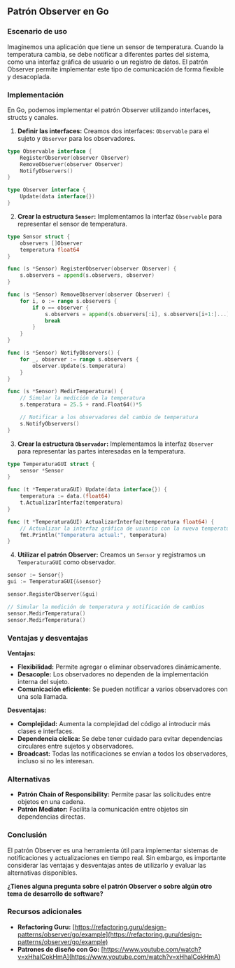 ## Patrón Observer en Go

### Escenario de uso

Imaginemos una aplicación que tiene un sensor de temperatura. Cuando la temperatura cambia, se debe notificar a diferentes partes del sistema, como una interfaz gráfica de usuario o un registro de datos. El patrón Observer permite implementar este tipo de comunicación de forma flexible y desacoplada.

### Implementación

En Go, podemos implementar el patrón Observer utilizando interfaces, structs y canales.

1. **Definir las interfaces:** Creamos dos interfaces: `Observable` para el sujeto y `Observer` para los observadores.

```go
type Observable interface {
    RegisterObserver(observer Observer)
    RemoveObserver(observer Observer)
    NotifyObservers()
}

type Observer interface {
    Update(data interface{})
}
```

2. **Crear la estructura `Sensor`:** Implementamos la interfaz `Observable` para representar el sensor de temperatura.

```go
type Sensor struct {
    observers []Observer
    temperatura float64
}

func (s *Sensor) RegisterObserver(observer Observer) {
    s.observers = append(s.observers, observer)
}

func (s *Sensor) RemoveObserver(observer Observer) {
    for i, o := range s.observers {
        if o == observer {
            s.observers = append(s.observers[:i], s.observers[i+1:]...)
            break
        }
    }
}

func (s *Sensor) NotifyObservers() {
    for _, observer := range s.observers {
        observer.Update(s.temperatura)
    }
}

func (s *Sensor) MedirTemperatura() {
    // Simular la medición de la temperatura
    s.temperatura = 25.5 + rand.Float64()*5

    // Notificar a los observadores del cambio de temperatura
    s.NotifyObservers()
}
```

3. **Crear la estructura `Observador`:** Implementamos la interfaz `Observer` para representar las partes interesadas en la temperatura.

```go
type TemperaturaGUI struct {
    sensor *Sensor
}

func (t *TemperaturaGUI) Update(data interface{}) {
    temperatura := data.(float64)
    t.ActualizarInterfaz(temperatura)
}

func (t *TemperaturaGUI) ActualizarInterfaz(temperatura float64) {
    // Actualizar la interfaz gráfica de usuario con la nueva temperatura
    fmt.Println("Temperatura actual:", temperatura)
}
```

4. **Utilizar el patrón Observer:** Creamos un `Sensor` y registramos un `TemperaturaGUI` como observador.

```go
sensor := Sensor{}
gui := TemperaturaGUI{&sensor}

sensor.RegisterObserver(&gui)

// Simular la medición de temperatura y notificación de cambios
sensor.MedirTemperatura()
sensor.MedirTemperatura()
```

### Ventajas y desventajas

**Ventajas:**

* **Flexibilidad:** Permite agregar o eliminar observadores dinámicamente.
* **Desacople:** Los observadores no dependen de la implementación interna del sujeto.
* **Comunicación eficiente:** Se pueden notificar a varios observadores con una sola llamada.

**Desventajas:**

* **Complejidad:** Aumenta la complejidad del código al introducir más clases e interfaces.
* **Dependencia cíclica:** Se debe tener cuidado para evitar dependencias circulares entre sujetos y observadores.
* **Broadcast:** Todas las notificaciones se envían a todos los observadores, incluso si no les interesan.

### Alternativas

* **Patrón Chain of Responsibility:** Permite pasar las solicitudes entre objetos en una cadena.
* **Patrón Mediator:** Facilita la comunicación entre objetos sin dependencias directas.

### Conclusión

El patrón Observer es una herramienta útil para implementar sistemas de notificaciones y actualizaciones en tiempo real. Sin embargo, es importante considerar las ventajas y desventajas antes de utilizarlo y evaluar las alternativas disponibles.

**¿Tienes alguna pregunta sobre el patrón Observer o sobre algún otro tema de desarrollo de software?**

### Recursos adicionales

* **Refactoring Guru:** [https://refactoring.guru/design-patterns/observer/go/example](https://refactoring.guru/design-patterns/observer/go/example)
* **Patrones de diseño con Go:** [https://www.youtube.com/watch?v=xHhalCokHmA](https://www.youtube.com/watch?v=xHhalCokHmA)